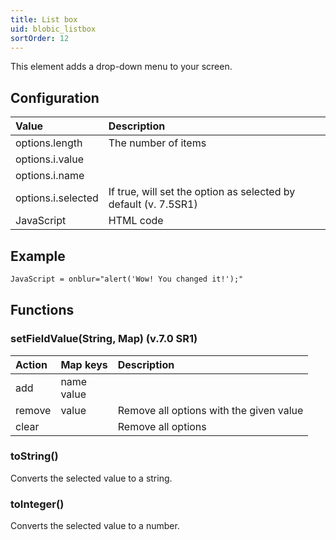 ```yaml
---
title: List box
uid: blobic_listbox
sortOrder: 12
---
```


This element adds a drop-down menu to your screen.

## Configuration

| Value              | Description         |
|:-------------------|:--------------------|
| options.length     | The number of items |
| options.i.value    |                     |
| options.i.name     |                     |
| options.i.selected | If true, will set the option as selected by default (v. 7.5SR1) |
| JavaScript         | HTML code           |

## Example

```html
JavaScript = onblur="alert('Wow! You changed it!');"
```

## Functions

### setFieldValue(String, Map) (v.7.0 SR1)

| Action | Map keys       | Description        |
|:-------|:---------------|:-------------------|
| add    | name<br/>value |                    |
| remove | value          | Remove all options with the given value |
| clear  |                | Remove all options |

### toString()

Converts the selected value to a string.

### toInteger()

Converts the selected value to a number.
